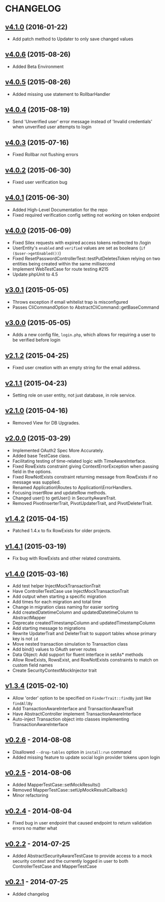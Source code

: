 CHANGELOG
=========

## [v4.1.0](https://github.com/synapsestudios/synapse-base/compare/v4.0.6...v4.1.0) (2016-01-22)

* Add patch method to Updater to only save changed values

## [v4.0.6](https://github.com/synapsestudios/synapse-base/compare/v4.0.5...v4.0.6) (2015-08-26)

* Added Beta Environment

## [v4.0.5](https://github.com/synapsestudios/synapse-base/compare/v4.0.4...v4.0.5) (2015-08-26)

* Added missing use statement to RollbarHandler

## [v4.0.4](https://github.com/synapsestudios/synapse-base/compare/v4.0.3...v4.0.4) (2015-08-19)

* Send 'Unverified user' error message instead of 'Invalid credentials' when unverified user attempts to login

## [v4.0.3](https://github.com/synapsestudios/synapse-base/compare/v4.0.2...v4.0.3) (2015-07-16)

* Fixed Rollbar not flushing errors

## [v4.0.2](https://github.com/synapsestudios/synapse-base/compare/v4.0.1...v4.0.2) (2015-06-30)

* Fixed user verification bug

## [v4.0.1](https://github.com/synapsestudios/synapse-base/compare/v4.0.0...v4.0.1) (2015-06-30)

* Added High-Level Documentation for the repo
* Fixed required verification config setting not working on token endpoint

## [v4.0.0](https://github.com/synapsestudios/synapse-base/compare/v3.0.1...v4.0.0) (2015-06-09)

* Fixed Silex requests with expired access tokens redirected to /login
* UserEntity's `enabled` and `verified` values are set as booleans (`if ($user->getEnabled())`)
* Fixed ResetPasswordControllerTest::testPutDeletesToken relying on two entities being created within the same millisecond
* Implement WebTestCase for route testing #215
* Update phpUnit to 4.5

## [v3.0.1](https://github.com/synapsestudios/synapse-base/compare/v2.1.2...v3.0.0) (2015-05-05)

* Throws exception if email whitelist trap is misconfigured
* Passes CliCommandOption to AbstractCliCommand::getBaseCommand

## [v3.0.0](https://github.com/synapsestudios/synapse-base/compare/v2.1.2...v3.0.0) (2015-05-05)

* Adds a new config file, `login.php`, which allows for requiring a user to be verified before login

## [v2.1.2](https://github.com/synapsestudios/synapse-base/compare/v2.1.1...v2.1.2) (2015-04-25)

* Fixed user creation with an empty string for the email address.

## [v2.1.1](https://github.com/synapsestudios/synapse-base/compare/v2.1.0...v2.1.1) (2015-04-23)

* Setting role on user entity, not just database, in role service.

## [v2.1.0](https://github.com/synapsestudios/synapse-base/compare/v2.0.0...v2.1.0) (2015-04-16)

* Removed View for DB Upgrades.

## [v2.0.0](https://github.com/synapsestudios/synapse-base/compare/v1.4.1...v2.0.0) (2015-03-29)

* Implemented OAuth2 Spec More Accurately.
* Added base TestCase class.
* Facilitating testing of time-related logic with TimeAwareInterface.
* Fixed RowExists constraint giving ContextErrorException when passing field in the options.
* Fixed RowNotExists constraint returning message from RowExists if no message was supplied.
* Renamed Application\Routes to Application\ErrorHandlers.
* Focusing insertRow and updateRow methods.
* Changed user() to getUser() in SecurityAwareTrait.
* Removed PivotInserterTrait, PivotUpdaterTrait, and PivotDeleterTrait.

## [v1.4.2](https://github.com/synapsestudios/synapse-base/compare/v1.4.1...v1.4.2) (2015-04-15)

* Patched 1.4.x to fix RowExists for older projects.

## [v1.4.1](https://github.com/synapsestudios/synapse-base/compare/v1.4.0...v1.4.1) (2015-03-19)

* Fix bug with RowExists and other related constraints.

## [v1.4.0](https://github.com/synapsestudios/synapse-base/compare/v1.3.4...v1.4.0) (2015-03-16)

* Add test helper InjectMockTransactionTrait
* Have ControllerTestCase use InjectMockTransactionTrait
* Add output when starting a specific migration
* Add times for each migration and total time
* Change in migration class naming for easier sorting
* Add createdDatetimeColumn and updatedDatetimeColumn to AbstractMapper
* Deprecate createdTimestampColumn and updatedTimestampColumn
* Add starting message to migrations
* Rewrite UpdaterTrait and DeleterTrait to support tables whose primary key is not `id`
* Move nested transaction simulation to Transaction class
* Add bind() values to OAuth server routes
* Data Object: Add support for fluent interface in setAs* methods
* Allow RowExists, RowsExist, and RowNotExists constraints to match on custom field names
* Create SecurityContextMockInjector trait

## [v1.3.4](https://github.com/synapsestudios/synapse-base/compare/v1.3.3...v1.3.4) (2015-02-10)

* Allow 'order' option to be specified on `FinderTrait::findBy` just like `findAllBy`
* Add TransactionAwareInterface and TransactionAwareTrait
* Have AbstractController implement TransactionAwareInterface
* Auto-inject Transaction object into classes implementing TransactionAwareInterface

## [v0.2.6](https://github.com/synapsestudios/synapse-base/compare/v0.2.5...v0.2.6) - 2014-08-08

* Disallowed `--drop-tables` option in `install:run` command
* Added missing feature to update social login provider tokens upon login

## [v0.2.5](https://github.com/synapsestudios/synapse-base/compare/v0.2.4...v0.2.5) - 2014-08-06

* Added MapperTestCase::setMockResults()
* Removed MapperTestCase::setUpMockResultCallback()
* Minor refactoring


## [v0.2.4](https://github.com/synapsestudios/synapse-base/compare/v0.2.2...v0.2.4) - 2014-08-04

* Fixed bug in user endpoint that caused endpoint to return validation errors no matter what

## [v0.2.2](https://github.com/synapsestudios/synapse-base/compare/v0.2.1...v0.2.2) - 2014-07-25

* Added AbstractSecurityAwareTestCase to provide access to a mock security context and the currently logged in user to both ControllerTestCase and MapperTestCase

## [v0.2.1](https://github.com/synapsestudios/synapse-base/compare/v0.2.0...v0.2.1) - 2014-07-25

* Added changelog

